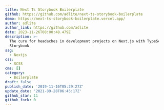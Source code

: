 ```yaml
---
title: Next Ts Storybook Boilerplate
github: https://github.com/adlite/next-ts-storybook-boilerplate
demo: https://next-ts-storybook-boilerplate.vercel.app/
author: adlite
author_link: https://github.com/adlite
date: 2023-11-26T08:00:48.479Z
description: >-
  The cure for headaches in development projects on Next.js with TypeScript and
  Storybook
ssg:
  - Nextjs
css:
  - SCSS
cms: []
category:
  - Boilerplate
draft: false
publish_date: '2019-11-16T05:29:27Z'
update_date: '2021-09-28T06:45:17Z'
github_star: 11
github_fork: 0
---
```

